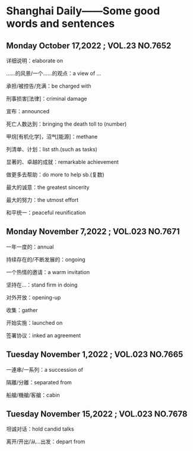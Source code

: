 # Shanghai Daily——Some good words and sentences

## Monday October 17,2022 ; VOL.23 NO.7652

详细说明：elaborate on

……的风景/一个……的观点：a view of …

承担/被控告/充满：be charged with

刑事损害[法律]：criminal damage

宣布：announced

死亡人数达到：bringing the death toll to (number)

甲烷[有机化学]，沼气[能源]：methane

列清单、计划：list sth.(such as tasks)

显著的、卓越的成就：remarkable achievement

做更多去帮助：do more to help sb.(复数)

最大的诚意：the greatest sincerity

最大的努力：the utmost effort

和平统一：peaceful reunification

## Monday November 7,2022 ; VOL.023 NO.7671

一年一度的：annual

持续存在的/不断发展的：ongoing

一个热情的邀请：a warm invitation

坚持在…：stand firm in doing

对外开放：opening-up

收集：gather

开始实施：launched on

签署协议：inked an agreement

## Tuesday November 1,2022 ; VOL.023 NO.7665

一連串/一系列：a succession of

隔離/分離：separated from

船艙/機艙/客艙：cabin

## Tuesday November 15,2022 ; VOL.023 NO.7678

坦诚对话：hold candid talks

离开/开出/从…出发：depart from
